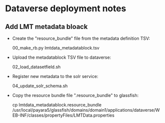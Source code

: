 # Dataverse deployment notes


## Add LMT metadata bloack

* Create the "resource_bundle" file from the metadata definition TSV:

    00_make_rb.py lmtdata_metadatablock.tsv

* Upload the metadatablock TSV file to dataverse:

    02_load_datasetfield.sh

* Register new metadata to the solr service:

    04_update_solr_schema.sh

* Copy the resource bundle file ".resource_bundle" to glassfish:

    cp lmtdata_metadatablock.resource_bundle /usr/local/payara5/glassfish/domains/domain1/applications/dataverse/WEB-INF/classes/propertyFiles/LMTData.properties 

